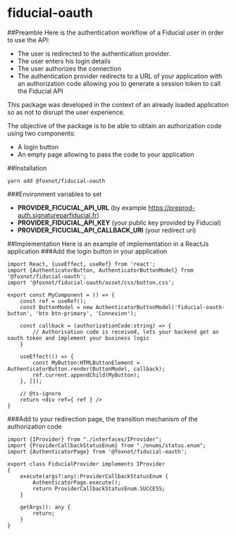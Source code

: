# fiducial-oauth

##Preamble
Here is the authentication workflow of a Fiducial user in order to use the API:
- The user is redirected to the authentication provider.
- The user enters his login details
- The user authorizes the connection
- The authentication provider redirects to a URL of your application with an authorization code allowing you to generate a session token to call the Fiducial API

This package was developed in the context of an already loaded application so as not to disrupt the user experience.

The objective of the package is to be able to obtain an authorization code using two components:
- A login button
- An empty page allowing to pass the code to your application

##Installation

```
yarn add @foxnot/fiducial-oauth
```

###Environment variables to set
* **PROVIDER_FICUCIAL_API_URL** (by example https://preprod-auth.signatureparfiducial.fr)
* **PROVIDER_FIDUCIAL_API_KEY** (your public key provided by Fiducial)
* **PROVIDER_FICUCIAL_API_CALLBACK_URI** (your redirect uri)

##Implementation
Here is an example of implementation in a ReactJs application
###Add the login button in your application
```
import React, {useEffect, useRef} from 'react';
import {AuthenticatorButton, AuthenticatorButtonModel} from '@foxnot/fiducial-oauth';
import '@foxnot/fiducial-oauth/asset/css/button.css';

export const MyComponent = () => {
    const ref = useRef();
    const ButtonModel = new AuthenticatorButtonModel('fiducial-oauth-button', 'btn btn-primary', 'Connexion');

    const callback = (authorizationCode:string) => {
        // Authorisation code is received, lets your backend get an oauth token and implement your business logic
    }

    useEffect(() => {
        const MyButton:HTMLButtonElement = AuthenticatorButton.render(ButtonModel, callback);
        ref.current.appendChild(MyButton);
    }, []);

    // @ts-ignore
    return <div ref={ ref } />
}
```

###Add to your redirection page, the transition mechanism of the authorization code
```
import {IProvider} from "./interfaces/IProvider";
import {ProviderCallbackStatusEnum} from "./enums/status.enum";
import {AuthenticatorPage} from '@foxnot/fiducial-oauth';

export class FiducialProvider implements IProvider
{
    execute(args?:any):ProviderCallbackStatusEnum {
        AuthenticatorPage.execute();
        return ProviderCallbackStatusEnum.SUCCESS;
    }

    getArgs(): any {
        return;
    }
}
```
